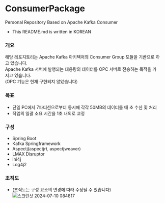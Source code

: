 # ConsumerPackage
Personal Repository Based on Apache Kafka Consumer <br>
- This README.md is written in KOREAN <br>

### 개요
해당 레포지토리는 Apache Kafka 아키텍처의 Consumer Group 모듈을 기반으로 하고 있습니다.<br>
Apache Kafka 서버에 발행되는 대용량의 데이터를 OPC 서버로 전송하는 목적을 가지고 있습니다.<br>
(OPC 기능은 현재 구현되지 않았습니다) <br>

### 목표
- 단일 PC에서 7파티션으로부터 동시에 각각 50MB의 데이터를 매 초 수신 및 처리
- 작업의 일괄 소요 시간을 1초 내외로 교정 <br>

### 구성
- Spring Boot
- Kafka Springframework
- Aspectj(aspectjrt, aspectjweaver)
- LMAX Disruptor
- ini4j
- Log4j2 <br>

### 조직도
- (조직도는 구성 요소의 변경에 따라 수정될 수 있습니다)
![스크린샷 2024-07-10 084817](https://github.com/hooniegit/ConsumerPackage/assets/130134750/1480c5d7-b9a5-4e38-a176-a7acce2702e8)
